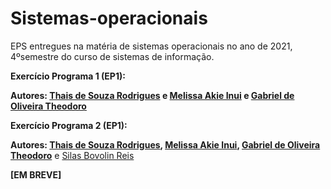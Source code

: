 # Sistemas-operacionais
EPS entregues na matéria de sistemas operacionais no ano de 2021, 4ºsemestre do curso de sistemas de informação. </p> 

**Exercício Programa 1 (EP1):**</p>

**Autores: [Thais de Souza Rodrigues](https://github.com/thatarocket) e [Melissa Akie Inui](https://github.com/mee-akie) e [Gabriel de Oliveira Theodoro](https://github.com/Gab-Theo)** </p>


**Exercício Programa 2 (EP1):**</p>

**Autores: [Thais de Souza Rodrigues](https://github.com/thatarocket), [Melissa Akie Inui](https://github.com/mee-akie), [Gabriel de Oliveira Theodoro](https://github.com/Gab-Theo)** e [Silas Bovolin Reis](https://github.com/SilasReisUSP)</p>

**[EM BREVE]**
